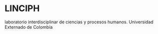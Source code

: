 # LINCIPH
laboratorio interdisciplinar de ciencias y procesos humanos. Universidad Externado de Colombia
